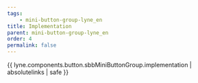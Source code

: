 ```yaml
---
tags: 
    - mini-button-group-lyne_en
title: Implementation
parent: mini-button-group-lyne_en
order: 4
permalink: false  
---
```

{{ lyne.components.button.sbbMiniButtonGroup.implementation | absolutelinks | safe }}